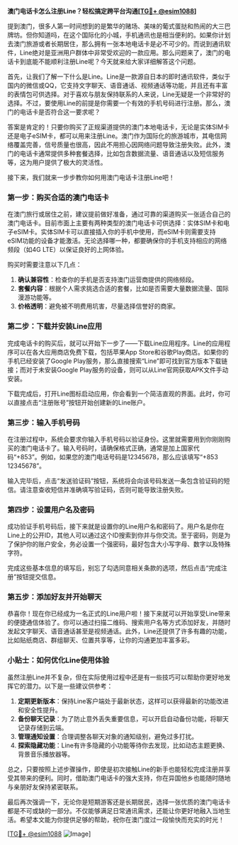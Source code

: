 **澳门电话卡怎么注册Line？轻松搞定跨平台沟通[[TG💪+ @esim1088](https://t.me/s/esim1088)]**

提到澳门，很多人第一时间想到的是繁华的赌场、美味的葡式蛋挞和热闹的大三巴牌坊。但你知道吗，在这个国际化的小城，手机通讯也是相当便利的。如果你计划去澳门旅游或者长期居住，那么拥有一张本地电话卡是必不可少的。而说到通讯软件，Line绝对是亚洲用户群体中非常受欢迎的一款应用。那么问题来了，澳门的电话卡到底能不能顺利注册Line呢？今天就来给大家详细解答这个问题。

首先，让我们了解一下什么是Line。Line是一款源自日本的即时通讯软件，类似于国内的微信或QQ，它支持文字聊天、语音通话、视频通话等功能，并且还有丰富的表情包可供选择。对于喜欢与朋友保持联系的人来说，Line无疑是一个非常好的选择。不过，要使用Line的前提是你需要一个有效的手机号码进行注册。那么，澳门的电话卡是否符合这一要求呢？

答案是肯定的！只要你购买了正规渠道提供的澳门本地电话卡，无论是实体SIM卡还是电子eSIM卡，都可以用来注册Line。澳门作为国际化的旅游城市，其电信网络覆盖完善，信号质量也很高，因此不用担心因网络问题导致注册失败。此外，澳门的电话卡通常提供多种套餐选择，比如包含数据流量、语音通话以及短信服务等，这为用户提供了极大的灵活性。

接下来，我们就来一步步教你如何用澳门电话卡注册Line吧！

### **第一步：购买合适的澳门电话卡**
在澳门旅行或居住之前，建议提前做好准备，通过可靠的渠道购买一张适合自己的澳门电话卡。目前市面上主要有两种类型的澳门电话卡可供选择：实体SIM卡和电子eSIM卡。实体SIM卡可以直接插入你的手机中使用，而eSIM卡则需要支持eSIM功能的设备才能激活。无论选择哪一种，都要确保你的手机支持相应的网络频段（如4G LTE）以保证良好的上网体验。

购买时需要注意以下几点：
1. **确认兼容性**：检查你的手机是否支持澳门运营商提供的网络频段。
2. **套餐内容**：根据个人需求挑选合适的套餐，比如是否需要大量数据流量、国际漫游功能等。
3. **价格透明**：避免被不明费用坑害，尽量选择信誉好的商家。

### **第二步：下载并安装Line应用**
完成电话卡的购买后，就可以开始下一步了——下载Line应用程序。Line的应用程序可以在各大应用商店免费下载，包括苹果App Store和谷歌Play商店。如果你的手机已经安装了Google Play服务，那么直接搜索“Line”即可找到官方版本下载链接；而对于未安装Google Play服务的设备，则可以从Line官网获取APK文件手动安装。

下载完成后，打开Line图标启动应用，你会看到一个简洁直观的界面。此时，你可以直接点击“注册账号”按钮开始创建新的Line账户。

### **第三步：输入手机号码**
在注册过程中，系统会要求你输入手机号码以验证身份。这里就需要用到你刚刚购买的澳门电话卡了。输入号码时，请确保格式正确，通常是加上国家代码“+853”。例如，如果您的澳门电话号码是12345678，那么应该填写“+853 12345678”。

输入完毕后，点击“发送验证码”按钮，系统将会向该号码发送一条包含验证码的短信。请注意查收短信并准确填写验证码，否则可能导致注册失败。

### **第四步：设置用户名及密码**
成功验证手机号码后，接下来就是设置你的Line用户名和密码了。用户名是你在Line上的公开ID，其他人可以通过这个ID搜索到你并与你交流。至于密码，则是为了保护你的账户安全，务必设置一个强密码，最好包含大小写字母、数字以及特殊字符。

完成这些基本信息的填写后，别忘了勾选同意相关条款的选项，然后点击“完成注册”按钮提交信息。

### **第五步：添加好友并开始聊天**
恭喜你！现在你已经成为一名正式的Line用户啦！接下来就可以开始享受Line带来的便捷通信体验了。你可以通过扫描二维码、搜索用户名等方式添加好友，并随时发起文字聊天、语音通话甚至是视频通话。此外，Line还提供了许多有趣的功能，比如贴纸商店、群组聊天、位置共享等，让你的沟通更加丰富多彩。

### **小贴士：如何优化Line使用体验**
虽然注册Line并不复杂，但在实际使用过程中还是有一些技巧可以帮助你更好地发挥它的潜力。以下是一些建议供参考：
1. **定期更新版本**：保持Line客户端处于最新状态，这样可以获得最新的功能改进和安全性提升。
2. **备份聊天记录**：为了防止意外丢失重要信息，可以开启自动备份功能，将聊天记录存储到云端。
3. **管理通知设置**：合理调整各聊天对象的通知级别，避免过多打扰。
4. **探索隐藏功能**：Line有许多隐藏的小功能等待你去发现，比如动态主题更换、背景音乐播放器等。

总之，只要按照上述步骤操作，即使是初次接触Line的新手也能轻松完成注册并享受其带来的便利。同时，借助澳门电话卡的强大支持，你在异国他乡也能随时随地与亲朋好友保持紧密联系。

最后再次强调一下，无论你是短期游客还是长期居民，选择一张优质的澳门电话卡都是不可或缺的一部分。不仅能够满足日常通讯需求，还能让你更好地融入当地生活。希望本文能为你提供足够的帮助，祝你在澳门度过一段愉快而充实的时光！

[[TG💪+ @esim1088](https://t.me/s/esim1088) ![Image](https://i.postimg.cc/4NQfJmqS/Snipaste-2025-05-13-00-14-12.png)]